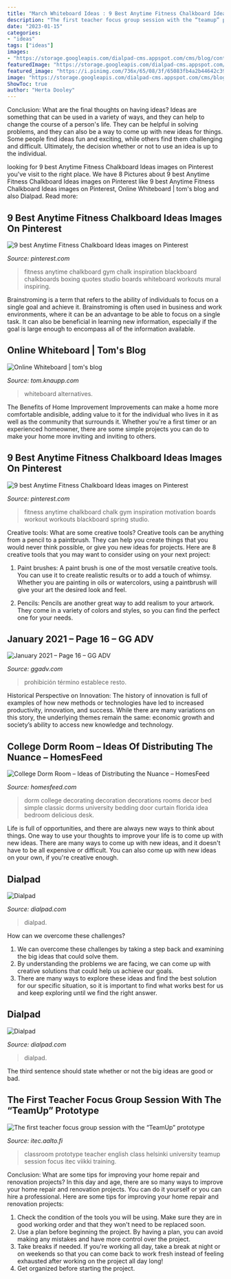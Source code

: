```yaml
---
title: "March Whiteboard Ideas : 9 Best Anytime Fitness Chalkboard Ideas Images On Pinterest"
description: "The first teacher focus group session with the “teamup” prototype"
date: "2023-01-15"
categories:
- "ideas"
tags: ["ideas"]
images:
- "https://storage.googleapis.com/dialpad-cms.appspot.com/cms/blog/content/IMG-141028129.JPG"
featuredImage: "https://storage.googleapis.com/dialpad-cms.appspot.com/cms/blog/content/IMG-1420.JPG"
featured_image: "https://i.pinimg.com/736x/65/08/3f/65083fb4a2b44642c3993f082ce74994--anytime-fitness-chalkboard-chalkboard-ideas.jpg"
image: "https://storage.googleapis.com/dialpad-cms.appspot.com/cms/blog/content/IMG-141028129.JPG"
ShowToc: true
author: "Herta Dooley"
---
```



Conclusion: What are the final thoughts on having ideas?
Ideas are something that can be used in a variety of ways, and they can help to change the course of a person's life. They can be helpful in solving problems, and they can also be a way to come up with new ideas for things. Some people find ideas fun and exciting, while others find them challenging and difficult. Ultimately, the decision whether or not to use an idea is up to the individual.

	

		
looking for 9 best Anytime Fitness Chalkboard Ideas images on Pinterest you've visit to the right place. We have 8 Pictures about 9 best Anytime Fitness Chalkboard Ideas images on Pinterest like 9 best Anytime Fitness Chalkboard Ideas images on Pinterest, Online Whiteboard | tom&#039;s blog and also Dialpad. Read more:
		
    
## 9 Best Anytime Fitness Chalkboard Ideas Images On Pinterest

<img loading=lazy src="https://i.pinimg.com/736x/78/11/38/781138d552ab85b24fb3ebb9eb58a272--inspiration-quotes-chalkboards.jpg" onerror="this.onerror=null;this.src='https://tse2.mm.bing.net/th?id=OIP.JX8epHmcDBMNo6uZKs_digHaJ3&amp;pid=15.1';" alt="9 best Anytime Fitness Chalkboard Ideas images on Pinterest">

_Source: pinterest.com_

>fitness anytime chalkboard gym chalk inspiration blackboard chalkboards boxing quotes studio boards whiteboard workouts mural inspiring. 

	

Brainstroming is a term that refers to the ability of individuals to focus on a single goal and achieve it. Brainstroming is often used in business and work environments, where it can be an advantage to be able to focus on a single task. It can also be beneficial in learning new information, especially if the goal is large enough to encompass all of the information available.

    
## Online Whiteboard | Tom&#039;s Blog

<img loading=lazy src="https://tom.knaupp.com/wp-content/uploads/whiteboard.png" onerror="this.onerror=null;this.src='https://tse4.mm.bing.net/th?id=OIP.hk1GWXCaU76c8vLPLwrvfwHaEM&amp;pid=15.1';" alt="Online Whiteboard | tom&#039;s blog">

_Source: tom.knaupp.com_

>whiteboard alternatives. 

	

The Benefits of Home Improvement
Improvements can make a home more comfortable andisible, adding value to it for the individual who lives in it as well as the community that surrounds it. Whether you're a first timer or an experienced homeowner, there are some simple projects you can do to make your home more inviting and inviting to others.

    
## 9 Best Anytime Fitness Chalkboard Ideas Images On Pinterest

<img loading=lazy src="https://i.pinimg.com/736x/65/08/3f/65083fb4a2b44642c3993f082ce74994--anytime-fitness-chalkboard-chalkboard-ideas.jpg" onerror="this.onerror=null;this.src='https://tse3.mm.bing.net/th?id=OIP.ElNttDxv7kgY6G58E0r1eAHaJ3&amp;pid=15.1';" alt="9 best Anytime Fitness Chalkboard Ideas images on Pinterest">

_Source: pinterest.com_

>fitness anytime chalkboard chalk gym inspiration motivation boards workout workouts blackboard spring studio. 

	

Creative tools: What are some creative tools?
Creative tools can be anything from a pencil to a paintbrush. They can help you create things that you would never think possible, or give you new ideas for projects. Here are 8 creative tools that you may want to consider using on your next project:
1. Paint brushes: A paint brush is one of the most versatile creative tools. You can use it to create realistic results or to add a touch of whimsy. Whether you are painting in oils or watercolors, using a paintbrush will give your art the desired look and feel.

2. Pencils: Pencils are another great way to add realism to your artwork. They come in a variety of colors and styles, so you can find the perfect one for your needs.

    
## January 2021 – Page 16 – GG ADV

<img loading=lazy src="https://www.ggadv.com/wp-content/uploads/1610/765ffdea42907a2.jpg" onerror="this.onerror=null;this.src='https://tse1.mm.bing.net/th?id=OIP.GT08Xapz1EnOhsYfn_TyRgHaEK&amp;pid=15.1';" alt="January 2021 – Page 16 – GG ADV">

_Source: ggadv.com_

>prohibición término establece resto. 

	

Historical Perspective on Innovation:
The history of innovation is full of examples of how new methods or technologies have led to increased productivity, innovation, and success. While there are many variations on this story, the underlying themes remain the same: economic growth and society’s ability to access new knowledge and technology.

    
## College Dorm Room – Ideas Of Distributing The Nuance – HomesFeed

<img loading=lazy src="http://homesfeed.com/wp-content/uploads/2015/11/simple-college-dorm-room-idea-with-white-bedding-and-orange-stripe-patterned-sleeve-and-wooden-desk-and-vanity-and-white-sheer-curtain-and-white-siding.jpg" onerror="this.onerror=null;this.src='https://tse1.mm.bing.net/th?id=OIP.UnLW-PkkffILZSX5WV5k-gHaFh&amp;pid=15.1';" alt="College Dorm Room – Ideas of Distributing the Nuance – HomesFeed">

_Source: homesfeed.com_

>dorm college decorating decoration decorations rooms decor bed simple classic dorms university bedding door curtain florida idea bedroom delicious desk. 

	

Life is full of opportunities, and there are always new ways to think about things. One way to use your thoughts to improve your life is to come up with new ideas. There are many ways to come up with new ideas, and it doesn't have to be all expensive or difficult. You can also come up with new ideas on your own, if you're creative enough.

    
## Dialpad

<img loading=lazy src="https://storage.googleapis.com/dialpad-cms.appspot.com/cms/blog/content/IMG-141028129.JPG" onerror="this.onerror=null;this.src='https://tse1.mm.bing.net/th?id=OIP.4Fv4MGdWZ1irETdlw9Dg5gHaFj&amp;pid=15.1';" alt="Dialpad">

_Source: dialpad.com_

>dialpad. 

	

How can we overcome these challenges?
1. We can overcome these challenges by taking a step back and examining the big ideas that could solve them.
2. By understanding the problems we are facing, we can come up with creative solutions that could help us achieve our goals.
3. There are many ways to explore these ideas and find the best solution for our specific situation, so it is important to find what works best for us and keep exploring until we find the right answer.

    
## Dialpad

<img loading=lazy src="https://storage.googleapis.com/dialpad-cms.appspot.com/cms/blog/content/IMG-1420.JPG" onerror="this.onerror=null;this.src='https://tse4.mm.bing.net/th?id=OIP.tKTqIvDPQxX2bgEQxpaWxwHaFj&amp;pid=15.1';" alt="Dialpad">

_Source: dialpad.com_

>dialpad. 

	

The third sentence should state whether or not the big ideas are good or bad.

    
## The First Teacher Focus Group Session With The “TeamUp” Prototype

<img loading=lazy src="http://itec.aalto.fi/wp-content/uploads/2011/03/class-room-i-am-late.jpg" onerror="this.onerror=null;this.src='https://tse3.mm.bing.net/th?id=OIP.Lw58J33XxSA3v6gJ9_VtPAHaEU&amp;pid=15.1';" alt="The first teacher focus group session with the “TeamUp” prototype">

_Source: itec.aalto.fi_

>classroom prototype teacher english class helsinki university teamup session focus itec viikki training. 

	

Conclusion: What are some tips for improving your home repair and renovation projects?
In this day and age, there are so many ways to improve your home repair and renovation projects. You can do it yourself or you can hire a professional. Here are some tips for improving your home repair and renovation projects: 
1. Check the condition of the tools you will be using. Make sure they are in good working order and that they won't need to be replaced soon. 
2. Use a plan before beginning the project. By having a plan, you can avoid making any mistakes and have more control over the project. 
3. Take breaks if needed. If you're working all day, take a break at night or on weekends so that you can come back to work fresh instead of feeling exhausted after working on the project all day long! 
4. Get organized before starting the project.

